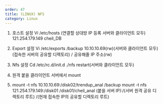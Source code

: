 ```yaml
---
order: 47
title: (LINUX) NFS
category: Linux
---
```


1. 호스트 설정
Vi /etc/hosts
(연결할 상대방 IP 등록 서버와 클라이언트 모두)
121.254.179.149         cheil_DB

2. Export 설정
Vi /etc/exports
/backup   10.10.10.69(rw)(서버와 클라이언트 모두)
(접속한 서버의 공유할 디렉토리) / 공유해줄 IP 주소(rw)

3. Nfs 설정
Cd /etc/rc.d/init.d
./nfs restart(서버와 클라이언트 모두)

4. 원격 붙을 클라이언트 서버에서 mount
5. mount -t nfs 10.10.10.69:/disk02/trendup_anal /backup
mount -t nfs 121.254.179.149:/disk01 /disk01/cheil_anal
                 (붙을 서버 IP):/(서버 원격 공유 디렉토리 루트) /(현재 접속한 IP의 공유할 디렉토리 루트)
